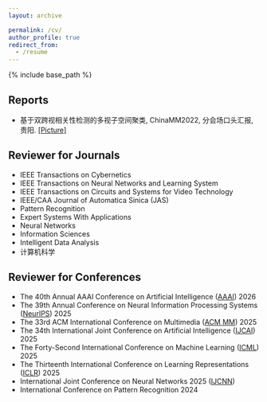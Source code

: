 ```yaml
---
layout: archive

permalink: /cv/
author_profile: true
redirect_from:
  - /resume
---
```


{% include base_path %}

## Reports
- 基于双跨视相关性检测的多视子空间聚类, ChinaMM2022, 分会场口头汇报, 贵阳. [[Picture]](http://JipengGuo95.github.io/files/ChinaMM2022Oral.jpg)

## Reviewer for Journals
- IEEE Transactions on Cybernetics
- IEEE Transactions on Neural Networks and Learning System 
- IEEE Transactions on Circuits and Systems for Video Technology
- IEEE/CAA Journal of Automatica Sinica (JAS)
- Pattern Recognition
- Expert Systems With Applications
- Neural Networks
- Information Sciences
- Intelligent Data Analysis
- 计算机科学

## Reviewer for Conferences
- The 40th Annual AAAI Conference on Artificial Intelligence ([AAAI](https://aaai.org/conference/aaai/aaai-26/)) 2026
- The 39th Annual Conference on Neural Information Processing Systems ([NeurIPS](https://neurips.cc/)) 2025
- The 33rd ACM International Conference on Multimedia ([ACM MM](https://acmmm2025.org/)) 2025
- The 34th International Joint Conference on Artificial Intelligence ([IJCAI](https://2025.ijcai.org/)) 2025
- The Forty-Second International Conference on Machine Learning ([ICML](https://icml.cc/)) 2025
- The Thirteenth International Conference on Learning Representations ([ICLR](https://iclr.cc/Conferences/2025)) 2025
- International Joint Conference on Neural Networks 2025 ([IJCNN](https://2025.ijcnn.org/))
- International Conference on Pattern Recognition 2024
